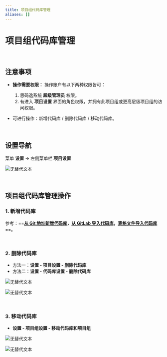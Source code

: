 ```yaml
---
title: 项目组代码库管理
aliases: []
---
```


# 项目组代码库管理

<br />

## 注意事项

-   **操作需要权限：** 操作账户有以下两种权限皆可：

    1. 思码逸系统 **超级管理员** 权限。
    2. 有进入 **项目设置** 界面的角色权限，并拥有此项目组或更高层级项目组的访问权限。

-   可进行操作：新增代码库 / 删除代码库 / 移动代码库。

<br />

## 设置导航

菜单 **设置** -> 左侧菜单栏 **项目设置**

![无替代文本](https://release-note.oss-cn-hongkong.aliyuncs.com/img/Project_setup1.jpg)

<br />

## 项目组代码库管理操作

### 1. 新增代码库

参考：==**[从 Git 地址新增代码库](quick_start\step_2\1_new_repository_from_git_url.md)，[从 GitLab 导入代码库](quick_start\step_2\2_import_repository_from_Gitlab.md)，[表格文件导入代码库](quick_start\step_2\3_import_repository_from_template.md)**==。

<br />

### 2. 删除代码库

-   方法一：**设置 - 项目设置 - 删除代码库**
-   方法二：**设置 - 代码库设置 - 删除代码库**

![无替代文本](https://release-note.oss-cn-hongkong.aliyuncs.com/img/Project_setup7.png)

![无替代文本](https://release-note.oss-cn-hongkong.aliyuncs.com/img/Project_setup8.png)

<br />

### 3. 移动代码库

-   **设置 - 项目组设置 - 移动代码库和项目组**

![无替代文本](https://release-note.oss-cn-hongkong.aliyuncs.com/img/Project_setup9.png)

![无替代文本](https://release-note.oss-cn-hongkong.aliyuncs.com/img/Project_setup10.png)
